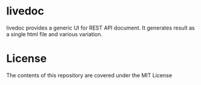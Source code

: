 # livedoc

livedoc provides a generic UI for REST API document. It generates result as a single html file and various variation.

# License
The contents of this repository are covered under the MIT License
